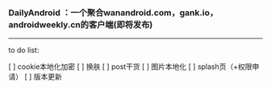 ### DailyAndroid ：一个聚合wanandroid.com，gank.io，androidweekly.cn的客户端(即将发布)
---

to do list:

[ ] cookie本地化加密
[ ] 换肤
[ ] post干货
[ ] 图片本地化
[ ] splash页（+权限申请）
[ ] 版本更新